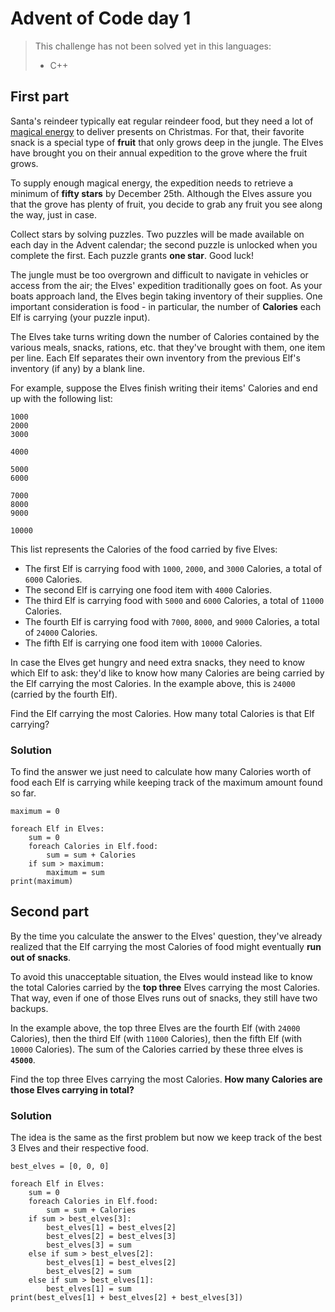 # Advent of Code day 1

> This challenge has not been solved yet in this languages:
>
> - C++

## First part

Santa's reindeer typically eat regular reindeer food, but they need a lot of [magical energy](https://adventofcode.com/2018/day/25) to deliver presents on Christmas. For that, their favorite snack is a special type of **fruit** that only grows deep in the jungle. The Elves have brought you on their annual expedition to the grove where the fruit grows.

To supply enough magical energy, the expedition needs to retrieve a minimum of **fifty stars** by December 25th. Although the Elves assure you that the grove has plenty of fruit, you decide to grab any fruit you see along the way, just in case.

Collect stars by solving puzzles. Two puzzles will be made available on each day in the Advent calendar; the second puzzle is unlocked when you complete the first. Each puzzle grants **one star**. Good luck!

The jungle must be too overgrown and difficult to navigate in vehicles or access from the air; the Elves' expedition traditionally goes on foot. As your boats approach land, the Elves begin taking inventory of their supplies. One important consideration is food - in particular, the number of **Calories** each Elf is carrying (your puzzle input).

The Elves take turns writing down the number of Calories contained by the various meals, snacks, rations, etc. that they've brought with them, one item per line. Each Elf separates their own inventory from the previous Elf's inventory (if any) by a blank line.

For example, suppose the Elves finish writing their items' Calories and end up with the following list:

```
1000
2000
3000

4000

5000
6000

7000
8000
9000

10000
```

This list represents the Calories of the food carried by five Elves:

- The first Elf is carrying food with `1000`, `2000`, and `3000` Calories, a total of `6000` Calories.
- The second Elf is carrying one food item with `4000` Calories.
- The third Elf is carrying food with `5000` and `6000` Calories, a total of `11000` Calories.
- The fourth Elf is carrying food with `7000`, `8000`, and `9000` Calories, a total of `24000` Calories.
- The fifth Elf is carrying one food item with `10000` Calories.

In case the Elves get hungry and need extra snacks, they need to know which Elf to ask: they'd like to know how many Calories are being carried by the Elf carrying the most Calories. In the example above, this is `24000` (carried by the fourth Elf).

Find the Elf carrying the most Calories. How many total Calories is that Elf carrying?

### Solution

To find the answer we just need to calculate how many Calories worth of food each Elf is carrying while keeping track of the maximum amount found so far.

```pseudocode
maximum = 0

foreach Elf in Elves:
	sum = 0
	foreach Calories in Elf.food:
		sum = sum + Calories
	if sum > maximum:
		maximum = sum
print(maximum)
```

## Second part

By the time you calculate the answer to the Elves' question, they've already realized that the Elf carrying the most Calories of food might eventually **run out of snacks**.

To avoid this unacceptable situation, the Elves would instead like to know the total Calories carried by the **top three** Elves carrying the most Calories. That way, even if one of those Elves runs out of snacks, they still have two backups.

In the example above, the top three Elves are the fourth Elf (with `24000` Calories), then the third Elf (with `11000` Calories), then the fifth Elf (with `10000` Calories). The sum of the Calories carried by these three elves is **`45000`**.

Find the top three Elves carrying the most Calories. **How many Calories are those Elves carrying in total?**

### Solution

The idea is the same as the first problem but now we keep track of the best $3$ Elves and their respective food.

```pseudocode
best_elves = [0, 0, 0]

foreach Elf in Elves:
	sum = 0
	foreach Calories in Elf.food:
		sum = sum + Calories
	if sum > best_elves[3]:
		best_elves[1] = best_elves[2]
		best_elves[2] = best_elves[3]
		best_elves[3] = sum
	else if sum > best_elves[2]:
		best_elves[1] = best_elves[2]
		best_elves[2] = sum
	else if sum > best_elves[1]:
		best_elves[1] = sum
print(best_elves[1] + best_elves[2] + best_elves[3])
```
